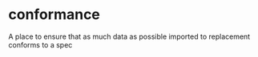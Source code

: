 # conformance
A place to ensure that as much data as possible imported to replacement conforms to a spec
